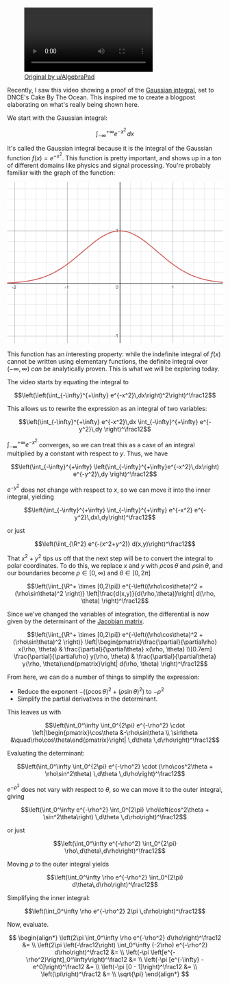 <figure style="max-width: 704px">
    <video src="gaussian-integral.mp4" controls></video>
    <figcaption><a href="https://www.reddit.com/r/mathmemes/comments/snleob/the_gaussian_integral/">Original by u/AlgebraPad</a></figcaption>
</figure>

Recently, I saw this video showing a proof of the [Gaussian integral](https://en.wikipedia.org/wiki/Gaussian_integral), set to DNCE's Cake By The Ocean. This inspired me to create a blogpost elaborating on what's really being shown here.

We start with the Gaussian integral:

$$\int_{-\infty}^{+\infty} e^{-x^2}\,dx$$

It's called the Gaussian integral because it is the integral of the Gaussian function $f(x) = e^{-x^2}$. This function is pretty important, and shows up in a ton of different domains like physics and signal processing. You're probably familiar with the graph of the function:

![graph of gaussian function](gaussian-function.png)

This function has an interesting property: while the indefinite integral of $f(x)$ cannot be written using elementary functions, the definite integral over $(-\infty, \infty)$ *can* be analytically proven. This is what we will be exploring today.

The video starts by equating the integral to

$$\left(\left(\int_{-\infty}^{+\infty} e^{-x^2}\,dx\right)^2\right)^\frac12$$

This allows us to rewrite the expression as an integral of two variables:

$$\left(\int_{-\infty}^{+\infty} e^{-x^2}\,dx \int_{-\infty}^{+\infty} e^{-y^2}\,dy \right)^\frac12$$

$\int_{-\infty}^{+\infty}e^{-x^2}$ converges, so we can treat this as a case of an integral multiplied by a constant with respect to $y$. Thus, we have

$$\left(\int_{-\infty}^{+\infty} \left(\int_{-\infty}^{+\infty}e^{-x^2}\,dx\right) e^{-y^2}\,dy \right)^\frac12$$

$e^{-y^2}$ does not change with respect to $x$, so we can move it into the inner integral, yielding

$$\left(\int_{-\infty}^{+\infty} \int_{-\infty}^{+\infty} e^{-x^2} e^{-y^2}\,dx\,dy\right)^\frac12$$

or just

$$\left(\iint_{\R^2} e^{-(x^2+y^2)} d(x,y)\right)^\frac12$$

That $x^2+y^2$ tips us off that the next step will be to convert the integral to polar coordinates. To do this, we replace $x$ and $y$ with $\rho\cos\theta$ and $\rho\sin\theta$, and our boundaries become $\rho \in [0, \infty)$ and $\theta \in [0, 2\pi]$

$$\left(\iint_{\R^+ \times [0,2\pi]} e^{-\left((\rho\cos\theta)^2 + (\rho\sin\theta)^2 \right)} \left|\frac{d(x,y)}{d(\rho,\theta)}\right| d(\rho, \theta) \right)^\frac12$$

Since we've changed the variables of integration, the differential is now given by the determinant of the [Jacobian matrix](https://en.wikipedia.org/wiki/Jacobian_matrix_and_determinant).


$$\left(\iint_{\R^+ \times [0,2\pi]} e^{-\left((\rho\cos\theta)^2 + (\rho\sin\theta)^2 \right)} \left|\begin{pmatrix}\frac{\partial}{\partial\rho} x(\rho, \theta) & \frac{\partial}{\partial\theta} x(\rho, \theta) \\[0.7em]  \frac{\partial}{\partial\rho} y(\rho, \theta) & \frac{\partial}{\partial\theta} y(\rho, \theta)\end{pmatrix}\right| d(\rho, \theta) \right)^\frac12$$

From here, we can do a number of things to simplify the expression:
* Reduce the exponent $-\left((\rho\cos\theta)^2 + (\rho\sin\theta)^2 \right)$ to $-\rho^2$
* Simplify the partial derivatives in the determinant.

This leaves us with

$$\left(\int_0^\infty \int_0^{2\pi} e^{-\rho^2} \cdot \left|\begin{pmatrix}\cos\theta &-\rho\sin\theta \\ \sin\theta &\quad\rho\cos\theta\end{pmatrix}\right| \,d\theta \,d\rho\right)^\frac12$$

Evaluating the determinant:

$$\left(\int_0^\infty \int_0^{2\pi} e^{-\rho^2} \cdot (\rho\cos^2\theta + \rho\sin^2\theta) \,d\theta \,d\rho\right)^\frac12$$

$e^{-\rho^2}$ does not vary with respect to $\theta$, so we can move it to the outer integral, giving

$$\left(\int_0^\infty  e^{-\rho^2}  \int_0^{2\pi} \rho\left(cos^2\theta + \sin^2\theta\right) \,d\theta \,d\rho\right)^\frac12$$

or just

$$\left(\int_0^\infty  e^{-\rho^2}  \int_0^{2\pi} \rho\,d\theta\,d\rho\right)^\frac12$$

Moving $\rho$ to the outer integral yields

$$\left(\int_0^\infty  \rho e^{-\rho^2}  \int_0^{2\pi} d\theta\,d\rho\right)^\frac12$$

Simplifying the inner integral:

$$\left(\int_0^\infty  \rho e^{-\rho^2}  2\pi \,d\rho\right)^\frac12$$

Now, evaluate.

$$
\begin{align*}
    \left(2\pi \int_0^\infty \rho e^{-\rho^2} d\rho\right)^\frac12 &= \\
    \left(2\pi \left(-\frac12\right) \int_0^\infty (-2\rho) e^{-\rho^2} d\rho\right)^\frac12 &= \\
    \left(-\pi \left[e^{-\rho^2}\right]_0^\infty\right)^\frac12 &= \\
    \left(-\pi [e^{-\infty} - e^0]\right)^\frac12 &= \\
    \left(-\pi [0 - 1]\right)^\frac12 &= \\
    \left(\pi\right)^\frac12 &= \\
    \sqrt{\pi}
\end{align*}
$$